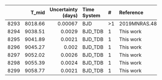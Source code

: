 |      |   T_mid |   Uncertainty (days) | Time System   | #   | Reference           |
|-----:|--------:|---------------------:|:--------------|:----|:--------------------|
| 8293 | 8018.66 |              0.00067 | BJD           | >1  | 2019MNRAS.489.2478N |
| 8294 | 9038.51 |              0.0029  | BJD_TDB       | 1   | This work           |
| 8295 | 9041.89 |              0.0021  | BJD_TDB       | 1   | This work           |
| 8296 | 9045.27 |              0.002   | BJD_TDB       | 1   | This work           |
| 8297 | 9052.02 |              0.0026  | BJD_TDB       | 1   | This work           |
| 8298 | 9055.39 |              0.0024  | BJD_TDB       | 1   | This work           |
| 8299 | 9058.77 |              0.0021  | BJD_TDB       | 1   | This work           |